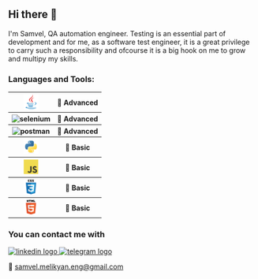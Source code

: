 ## Hi there 👋
I'm Samvel, QA automation engineer. 
Testing is an essential part of development and for me, as a software test engineer, it is a great privilege to carry such a responsibility and ofcourse it is a big hook on me to grow and multipy my skills.

<h3 align="left">Languages and Tools:</h3>
<div align="left"> 
  <table>
    <tr>
      <th>
          <img src="https://raw.githubusercontent.com/devicons/devicon/master/icons/java/java-original.svg" alt="java" width="30" height="30"/>
      </th>
      <th>
       📗  Advanced  
      </th>
    </tr>
        <tr>
      <th>
        <img src="https://raw.githubusercontent.com/detain/svg-logos/780f25886640cef088af994181646db2f6b1a3f8/svg/selenium-logo.svg" alt="selenium" width="30" height="30"/> <br/>
      </th>
      <th>
       📗  Advanced  
      </th>
    </tr>
        <tr>
      <th>
        <img src="https://www.vectorlogo.zone/logos/getpostman/getpostman-icon.svg" alt="postman" width="30" height="30"/>  <br/>
      </th>
      <th>
        📗  Advanced  
      </th>
    </tr>
        <tr>
      <th>
        <img src="https://raw.githubusercontent.com/devicons/devicon/master/icons/python/python-original.svg" alt="python" width="30" height="30"/>  <br/>
      </th>
      <th>
        📘  Basic  
      </th>
    </tr>
        <tr>
      <th>
        <img src="https://raw.githubusercontent.com/devicons/devicon/master/icons/javascript/javascript-original.svg" alt="javascript" width="30" height="30"/>  <br/>
      </th>
      <th>
        📘  Basic  
      </th>
    </tr>
        <tr>
      <th>
        <img src="https://raw.githubusercontent.com/devicons/devicon/master/icons/css3/css3-original-wordmark.svg" alt="css3" width="30" height="30"/>  <br/>
      </th>
      <th>
        📘  Basic
      </th>
    </tr>
    </tr>
        <tr>
      <th>
        <img src="https://raw.githubusercontent.com/devicons/devicon/master/icons/html5/html5-original-wordmark.svg" alt="html5" width="30" height="30"/>      
      </th>
      <th>
        📘  Basic
      </th>
    </tr>
  </table>
</div>


<h3 align="left">You can contact me with</h3>


<div align="left">
  <a href="[https://t.me/MelikyanSamvel](https://www.linkedin.com/in/samvel-melikyan-qa/)" >
    <img src="https://raw.githubusercontent.com/maurodesouza/profile-readme-generator/master/src/assets/icons/social/linkedin/default.svg" width="52" height="40" alt="linkedin logo"  />
  </a>
  <a href="https://t.me/MelikyanSamvel" >
    <img src="https://raw.githubusercontent.com/maurodesouza/profile-readme-generator/master/src/assets/icons/social/telegram/default.svg" width="52" height="40" alt="telegram logo" />
  </a>
 </div>



📧 samvel.melikyan.eng@gmail.com
